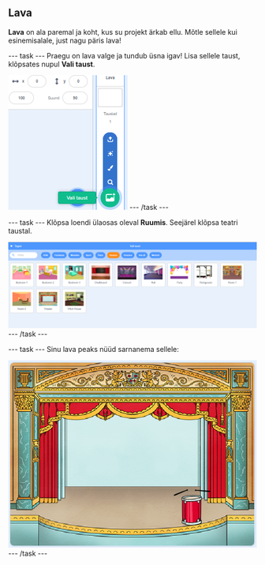 ## Lava

**Lava** on ala paremal ja koht, kus su projekt ärkab ellu. Mõtle sellele kui esinemisalale, just nagu päris lava!

\--- task \--- Praegu on lava valge ja tundub üsna igav! Lisa sellele taust, klõpsates nupul **Vali taust**.

![kuvatõmmis](images/band-stage-choose.png) \--- /task \---

\--- task \--- Klõpsa loendi ülaosas oleval **Ruumis**. Seejärel klõpsa teatri taustal.

![kuvatõmmis](images/band-backdrop.png) \--- /task \---

\--- task \--- Sinu lava peaks nüüd sarnanema sellele:

![kuvatõmmis](images/band-stage.png) \--- /task \---